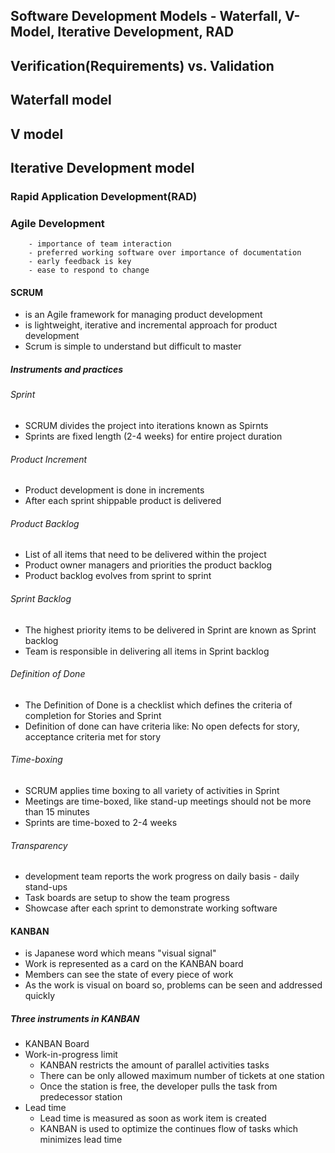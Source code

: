 ## Software Development Models - Waterfall, V-Model, Iterative Development, RAD

## Verification(Requirements) vs. Validation
## Waterfall model
## V model
## Iterative Development model
### Rapid Application Development(RAD)
### Agile Development
		- importance of team interaction
		- preferred working software over importance of documentation
		- early feedback is key
		- ease to respond to change 
#### SCRUM
- is an Agile framework for managing product development
- is lightweight, iterative and incremental approach for product development
- Scrum is simple to understand but difficult to master
##### Instruments and practices
###### Sprint 
- SCRUM divides the project into iterations known as Spirnts
- Sprints are fixed length (2-4 weeks) for entire project duration
###### Product Increment
- Product development is done in increments
- After each sprint shippable product is delivered
###### Product Backlog
- List of all items that need to be delivered within the project
- Product owner managers and priorities the product backlog
- Product backlog evolves from sprint to sprint
###### Sprint Backlog
- The highest priority items to be delivered in Sprint are known as Sprint backlog
- Team is responsible in delivering all items in Sprint backlog
###### Definition of Done
- The Definition of Done is a checklist which defines the criteria of completion for Stories and Sprint
- Definition of done can have criteria like: No open defects for story, acceptance criteria met for story
###### Time-boxing
 - SCRUM applies time boxing to all variety of activities in Sprint
 - Meetings are time-boxed, like stand-up meetings should not be more than 15 minutes
 - Sprints are time-boxed to 2-4 weeks
###### Transparency
- development team reports the work progress on daily basis - daily stand-ups
- Task boards are setup to show the team progress
- Showcase after each sprint to demonstrate working software

#### KANBAN
- is Japanese word which means "visual signal"
- Work is represented as a card on the KANBAN board
- Members can see the state of every piece of work
- As the work is visual on board so, problems can be seen and addressed quickly
##### Three instruments in KANBAN
- KANBAN Board
- Work-in-progress limit
	- KANBAN restricts the amount of parallel activities tasks
	- There can be only allowed maximum number of tickets at one station
	- Once the station is free, the developer pulls the task from predecessor station
- Lead time
	- Lead time is measured as soon as work item is created
	- KANBAN is used to optimize the continues flow of tasks which minimizes lead time

